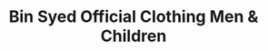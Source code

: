 ---
title: "Bin Syed Official Clothing Men & Children"
url: /karachi/bin-syed-official-clothing-men-and-children/
shop: clothes
---